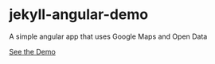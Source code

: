 jekyll-angular-demo
===================

A simple angular app that uses Google Maps and Open Data

[See the Demo](http://y7kim.github.io/jekyll-angular-demo/#)
